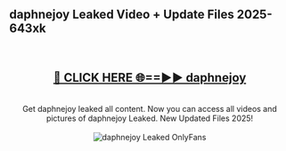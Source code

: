 <h2>daphnejoy Leaked Video + Update Files 2025- 643xk</h2>
<br>
<div align="center">
<h2><a href="https://libra.edu.pl?daphnejoy" rel="nofollow">🔴 CLICK HERE 🌐==►► daphnejoy</a></h2>
<br>
Get daphnejoy leaked all content. Now you can access all videos and pictures of daphnejoy Leaked. New Updated Files 2025!
<br>
<br>
<a href="https://libra.edu.pl?daphnejoy" rel="nofollow" data-target="animated-image.originalLink"><img src="https://i.ibb.co.com/WyWwxjT/player-gif2.gif" alt="daphnejoy Leaked OnlyFans" style="max-width: 100%; display: inline-block;" data-target="animated-image.originalImage"></a>
</div>
<br>